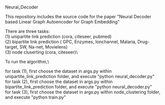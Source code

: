 Neural_Decoder
 
This repository includes the source code for the paper "Neural Decoder based Linear Graph Autoencoder for Graph Embedding"


There are three tasks:\
(1)  unipartite link prediction (cora, citeseer, pubmed)\
(2) bipartite link prediction ( GPC, Enzymes, Ionchannel, Malaria, Drug-target, SW, Na-net, Movielens)\
(3) node cluserting (cora, citeseer)\

To run the algorithm,\

 for task (1), first choose the dataset in args.py within unipartite_link_prediction folder, and execute "python neural_decoder.py"\
 for task (2), first choose the dataset in args.py within bipartite_link_prediction folder, and execute "python neural_decoder.py"\
 for task (3), first choose the dataset in args.py within node_clustering folder, and execute "python train.py"
